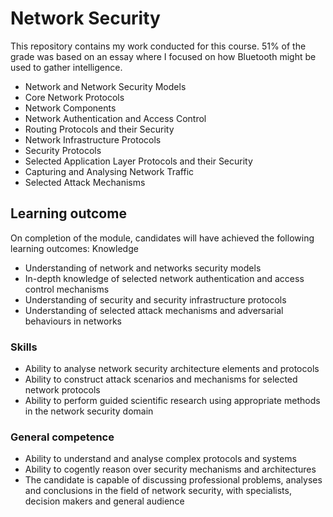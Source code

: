 # Network Security
This repository contains my work conducted for this course. 51% of the grade was based on an essay where I focused on how Bluetooth might be used to gather intelligence.
- Network and Network Security Models
- Core Network Protocols
- Network Components
- Network Authentication and Access Control
- Routing Protocols and their Security
- Network Infrastructure Protocols
- Security Protocols
- Selected Application Layer Protocols and their Security
- Capturing and Analysing Network Traffic
- Selected Attack Mechanisms

## Learning outcome
On completion of the module, candidates will have achieved the following learning outcomes:
Knowledge
- Understanding of network and networks security models
- In-depth knowledge of selected network authentication and access control mechanisms
- Understanding of security and security infrastructure protocols
- Understanding of selected attack mechanisms and adversarial behaviours in networks

### Skills
- Ability to analyse network security architecture elements and protocols
- Ability to construct attack scenarios and mechanisms for selected network protocols
- Ability to perform guided scientific research using appropriate methods in the network security domain

### General competence
- Ability to understand and analyse complex protocols and systems
- Ability to cogently reason over security mechanisms and architectures
- The candidate is capable of discussing professional problems, analyses and conclusions in the field of network security, with specialists, decision makers and general audience
